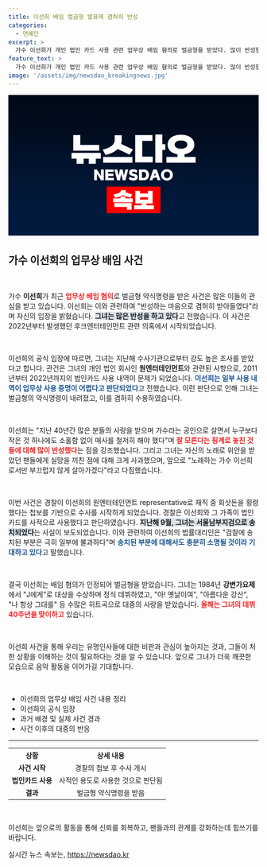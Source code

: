 ```yaml
---
title: 이선희 배임 벌금형 발표에 겸허히 반성
categories:
  - 연예인
excerpt: >
  가수 이선희가 개인 법인 카드 사용 관련 업무상 배임 혐의로 벌금형을 받았다. 많이 반성했다는 그녀의 이번 공개 입장은 팬들에게 큰 충격을 주고 있다. 40년 경력의 스타, 이선희의 다음 행보는?
feature_text: >
  가수 이선희가 개인 법인 카드 사용 관련 업무상 배임 혐의로 벌금형을 받았다. 많이 반성했다는 그녀의 이번 공개 입장은 팬들에게 큰 충격을 주고 있다. 40년 경력의 스타, 이선희의 다음 행보는?
image: '/assets/img/newsdao_breakingnews.jpg'
---
```


<p><img src="/assets/img/newsdao_breakingnews.jpg" alt="ontimetimes 속보" /></p>

<h2 data-ke-size="size26">가수 이선희의 업무상 배임 사건</h2>

<p data-ke-size="size16">&nbsp;</p>

<p>가수 <b>이선희</b>가 최근 <b><span style="color: #ee2323;">업무상 배임 혐의</span></b>로 벌금형 약식명령을 받은 사건은 많은 이들의 관심을 받고 있습니다. 이선희는 이와 관련하여 "반성하는 마음으로 겸허히 받아들였다"라며 자신의 입장을 밝혔습니다. <b><span style="background-color: #21538527;">그녀는 많은 반성을 하고 있다</span></b>고 전했습니다. 이 사건은 2022년부터 발생했던 후크엔터테인먼트 관련 의혹에서 시작되었습니다.</p>

<p data-ke-size="size16">&nbsp;</p>

<p>이선희의 공식 입장에 따르면, 그녀는 지난해 수사기관으로부터 강도 높은 조사를 받았다고 합니다. 관건은 그녀의 개인 법인 회사인 <b>원엔터테인먼트</b>와 관련된 사항으로, 2011년부터 2022년까지의 법인카드 사용 내역이 문제가 되었습니다. <b><span style="color: #1a5490;">이선희는 일부 사용 내역이 업무상 사용 증명이 어렵다고 판단되었다</span></b>고 전했습니다. 이런 판단으로 인해 그녀는 벌금형의 약식명령이 내려졌고, 이를 겸허히 수용하였습니다.</p>

<p data-ke-size="size16">&nbsp;</p>

<p>이선희는 "지난 40년간 많은 분들의 사랑을 받으며 가수라는 공인으로 살면서 누구보다 작은 것 하나에도 소홀함 없이 매사를 철저히 해야 했다"며 <b><span style="color: #ee2323;">잘 모른다는 핑계로 놓친 것들에 대해 많이 반성했다</span></b>는 점을 강조했습니다. 그리고 그녀는 자신의 노래로 위안을 받았던 팬들에게 실망을 끼친 점에 대해 크게 사과했으며, 앞으로 "노래하는 가수 이선희로서만 부끄럽지 않게 살아가겠다"라고 다짐했습니다.</p>

<p data-ke-size="size16">&nbsp;</p>

<p>이번 사건은 경찰이 이선희의 원엔터테인먼트 representative로 재직 중 회삿돈을 횡령했다는 첩보를 기반으로 수사를 시작하게 되었습니다. 경찰은 이선희와 그 가족이 법인카드를 사적으로 사용했다고 판단하였습니다. <b><span style="background-color: #21538527;">지난해 9월, 그녀는 서울남부지검으로 송치되었다</span></b>는 사실이 보도되었습니다. 이와 관련하여 이선희의 법률대리인은 "검찰에 송치된 부분은 극히 일부에 불과하다"며 <b><span style="color: #1a5490;">송치된 부분에 대해서도 충분히 소명될 것이라 기대하고 있다</span></b>고 말했습니다.</p>

<p data-ke-size="size16">&nbsp;</p>

<p>결국 이선희는 배임 혐의가 인정되어 벌금형을 받았습니다. 그녀는 1984년 <b>강변가요제</b>에서 "J에게"로 대상을 수상하며 정식 데뷔하였고, "아! 옛날이여", "아름다운 강산", "나 항상 그대를" 등 수많은 히트곡으로 대중의 사랑을 받았습니다. <b><span style="color: #ee2323;">올해는 그녀의 데뷔 40주년을 맞이하고</span></b> 있습니다.</p>

<p data-ke-size="size16">&nbsp;</p>

<p>이선희 사건을 통해 우리는 유명인사들에 대한 비판과 관심이 높아지는 것과, 그들이 처한 상황을 이해하는 것이 필요하다는 것을 알 수 있습니다. 앞으로 그녀가 더욱 깨끗한 모습으로 음악 활동을 이어가길 기대합니다.</p>

<p data-ke-size="size16">&nbsp;</p>

<ul>
    <li>이선희의 업무상 배임 사건 내용 정리</li>
    <li>이선희의 공식 입장</li>
    <li>과거 배경 및 실제 사건 경과</li>
    <li>사건 이후의 대중의 반응</li>
</ul>

<hr>

<table>
    <tr>
        <th style="text-align: center;">상황</th>
        <th style="text-align: center;">상세 내용</th>
    </tr>
    <tr>
        <td style="text-align: center; height: 17px;"><b>사건 시작</b></td>
        <td style="text-align: center; height: 17px;">경찰의 첩보 후 수사 개시</td>
    </tr>
    <tr>
        <td style="text-align: center; height: 17px;"><b>법인카드 사용</b></td>
        <td style="text-align: center; height: 17px;">사적인 용도로 사용한 것으로 판단됨</td>
    </tr>
    <tr>
        <td style="text-align: center; height: 17px;"><b>결과</b></td>
        <td style="text-align: center; height: 17px;">벌금형 약식명령을 받음</td>
    </tr>
</table>

<p data-ke-size="size16">&nbsp;</p>

<p>이선희는 앞으로의 활동을 통해 신뢰를 회복하고, 팬들과의 관계를 강화하는데 힘쓰기를 바랍니다.</p>
실시간 뉴스 속보는, <a href="https://newsdao.kr" rel="dofollow">https://newsdao.kr</a>


